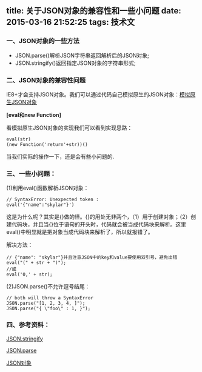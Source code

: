 title: 关于JSON对象的兼容性和一些小问题
date: 2015-03-16 21:52:25
tags: 技术文
---

### 一、JSON对象的一些方法

+ JSON.parse()解析JSON字符串返回解析后的JSON对象;
+ JSON.stringify()返回指定JSON对象的字符串形式;

<!-- more --> 
### 二、JSON对象的兼容性问题

IE8+才会支持JSON对象。我们可以通过代码自己模拟原生的JSON对象：[模拟原生JSON对象](https://developer.mozilla.org/zh-CN/docs/Web/JavaScript/Reference/Global_Objects/JSON)

**[eval和new Function]**

看模拟原生JSON对象的实现我们可以看到实现思路：

	eval(str)
	(new Function('return'+str))()

当我们实际的操作一下，还是会有些小问题的.

### 三、一些小问题：

(1)利用eval()函数解析JSON对象：

	// SyntaxError: Unexpected token :
	eval('{"name":"skylar"}')


这是为什么呢？其实是{}做的怪。{}的用处无非两个，（1）用于创建对象；（2）创建代码块，并且当{}位于语句的开头时，代码就会被当成代码块来解析。这里eval()中明显就是把对象当成代码块来解析了，所以就报错了。

解决方法：

	// {"name": "skylar"}并且注意JSON中的key和value要使用双引号，避免出错
	eval("(" + str + ")");
	//或
	eval('0,' + str);


(2)JSON.parse()不允许逗号结尾：

	// both will throw a SyntaxError
	JSON.parse("[1, 2, 3, 4, ]");
	JSON.parse("{ \"foo\" : 1, }");


### 四、参考资料：

[JSON.stringify](https://developer.mozilla.org/zh-CN/docs/Web/JavaScript/Reference/Global_Objects/JSON/stringify)

[JSON.parse](https://developer.mozilla.org/zh-CN/docs/Web/JavaScript/Reference/Global_Objects/JSON/parse)

[JSON对象](http://javascript.ruanyifeng.com/stdlib/json.html)



